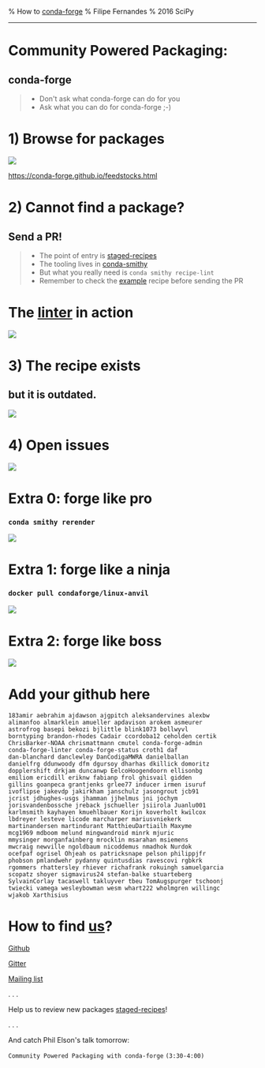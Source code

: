 % How to [conda-forge](https://conda-forge.github.io/)
% Filipe Fernandes
% 2016 SciPy

---

# Community Powered Packaging:
## conda-forge

> - Don't ask what conda-forge can do for you
> - Ask what you can do for conda-forge ;-)

<!-- ![](images/anvil.png) -->

# 1) Browse for packages

![](images/package_list.png)

https://conda-forge.github.io/feedstocks.html

# 2) Cannot find a package?
## Send a PR!

> - The point of entry is [staged-recipes](https://github.com/conda-forge/staged-recipes)
> - The tooling lives in [conda-smithy](https://github.com/conda-forge/conda-smithy)
> - But what you really need is `conda smithy recipe-lint`
> - Remember to check the [example](https://github.com/conda-forge/staged-recipes/blob/master/recipes/example/meta.yaml) recipe before sending the PR

# The [linter](https://github.com/conda-forge/conda-forge-webservices/tree/master/conda_forge_webservices) in action

![](images/github_linter.png)

# 3) The recipe exists
## but it is outdated.

![](images/github_maintaince_changes.png)

# 4) Open issues

![](images/github_issues.png)

# Extra 0: forge like pro
### `conda smithy rerender`

![](images/github_rerender.png)


# Extra 1: forge like a ninja
### `docker pull condaforge/linux-anvil`

![](images/docker.png)

# Extra 2: forge like boss

![](images/hackpad.png)

# Add your github here

```shell
183amir aebrahim ajdawson ajgpitch aleksandervines alexbw
alimanfoo almarklein amueller apdavison arokem asmeurer
astrofrog basepi bekozi bjlittle blink1073 bollwyvl
borntyping brandon-rhodes Cadair ccordoba12 ceholden certik
ChrisBarker-NOAA chrismattmann cmutel conda-forge-admin
conda-forge-linter conda-forge-status croth1 daf
dan-blanchard danclewley DanCodigaMWRA danielballan
danielfrg ddunwoody dfm dgursoy dharhas dkillick domoritz
dopplershift drkjam duncanwp EelcoHoogendoorn ellisonbg
emiliom ericdill eriknw fabianp frol ghisvail gidden
gillins goanpeca grantjenks grlee77 inducer irmen isuruf
ivoflipse jakevdp jakirkham janschulz jasongrout jcb91
jcrist jdhughes-usgs jhamman jjhelmus jni jochym
jorisvandenbossche jreback jschueller jsiirola Juanlu001
karlmsmith kayhayen kmuehlbauer Korijn koverholt kwilcox
lbdreyer lesteve licode marcharper mariusvniekerk
martinandersen martindurant MatthieuDartiailh Maxyme
mcg1969 mdboom melund mingwandroid minrk mjuric
mmysinger morganfainberg mrocklin msarahan msiemens
mwcraig newville ngoldbaum nicoddemus nmadhok Nurdok
ocefpaf ogrisel Ohjeah os patricksnape pelson philippjfr
phobson pmlandwehr pydanny quintusdias ravescovi rgbkrk
rgommers rhattersley rhiever richafrank rokuingh samuelgarcia
scopatz shoyer sigmavirus24 stefan-balke stuarteberg
SylvainCorlay tacaswell takluyver tbeu TomAugspurger tschoonj
twiecki vamega wesleybowman wesm whart222 wholmgren willingc
wjakob Xarthisius
```

# How to find [us](https://github.com/orgs/conda-forge/people)?

[Github](https://github.com/conda-forge)

[Gitter](https://gitter.im/conda-forge/conda-forge.github.io)

[Mailing list](https://groups.google.com/forum/#!forum/conda-forge)

. . .

Help us to review new packages [staged-recipes](https://github.com/conda-forge/staged-recipes)!

. . .

And catch Phil Elson's talk tomorrow:

`Community Powered Packaging with conda-forge`
`(3:30-4:00)`

